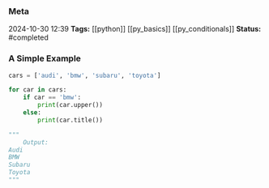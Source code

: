 ### Meta
2024-10-30 12:39
**Tags:** [[python]] [[py_basics]] [[py_conditionals]]
**Status:** #completed 

### A Simple Example
```Python title:example.py
cars = ['audi', 'bmw', 'subaru', 'toyota']

for car in cars:
	if car == 'bmw':
		print(car.upper())
	else:
		print(car.title())

"""
	Output:
Audi
BMW
Subaru
Toyota
"""
```